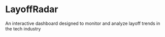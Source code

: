 # LayoffRadar
An interactive dashboard designed to monitor and analyze layoff trends in the tech industry
